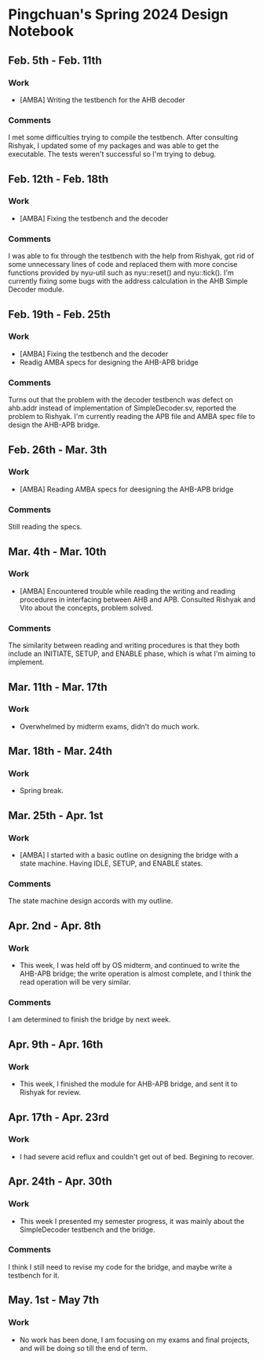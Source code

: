# Pingchuan's Spring 2024 Design Notebook
## Feb. 5th - Feb. 11th
### Work
- [AMBA] Writing the testbench for the AHB decoder
### Comments
I met some difficulties trying to compile the testbench. After consulting Rishyak, I updated some of my packages and was able to get the executable. The tests weren't successful so I'm trying to debug.

## Feb. 12th - Feb. 18th
### Work
- [AMBA] Fixing the testbench and the decoder
### Comments
I was able to fix through the testbench with the help from Rishyak, got rid of some unnecessary lines of code and replaced them with more concise functions provided by nyu-util such as nyu::reset() and nyu::tick(). I'm currently fixing some bugs with the address calculation in the AHB Simple Decoder module.

## Feb. 19th - Feb. 25th
### Work
- [AMBA] Fixing the testbench and the decoder
- Readig AMBA specs for designing the AHB-APB bridge
### Comments
Turns out that the problem with the decoder testbench was defect on ahb.addr instead of implementation of SimpleDecoder.sv, reported the problem to Rishyak.
I'm currently reading the APB file and AMBA spec file to design the AHB-APB bridge.

## Feb. 26th - Mar. 3th
### Work
- [AMBA] Reading AMBA specs for deesigning the AHB-APB bridge
### Comments
Still reading the specs.

## Mar. 4th - Mar. 10th
### Work
- [AMBA] Encountered trouble while reading the writing and reading procedures in interfacing between AHB and APB. Consulted Rishyak and Vito about the concepts, problem solved.
### Comments
The similarity between reading and writing procedures is that they both include an INITIATE, SETUP, and ENABLE phase, which is what I'm aiming to implement.

## Mar. 11th - Mar. 17th
### Work
- Overwhelmed by midterm exams, didn't do much work.

## Mar. 18th - Mar. 24th
### Work
- Spring break.

## Mar. 25th - Apr. 1st
### Work
- [AMBA] I started with a basic outline on designing the bridge with a state machine. Having IDLE, SETUP, and ENABLE states.
### Comments
The state machine design accords with my outline.

## Apr. 2nd - Apr. 8th
### Work
- This week, I was held off by OS midterm, and continued to write the AHB-APB bridge; the write operation is almost complete, and I think the read operation will be very similar.
### Comments
I am determined to finish the bridge by next week.

## Apr. 9th - Apr. 16th
### Work
- This week, I finished the module for AHB-APB bridge, and sent it to Rishyak for review.

## Apr. 17th - Apr. 23rd
### Work
- I had severe acid reflux and couldn't get out of bed. Begining to recover.

## Apr. 24th - Apr. 30th
### Work
- This week I presented my semester progress, it was mainly about the SimpleDecoder testbench and the bridge.
### Comments
I think I still need to revise my code for the bridge, and maybe write a testbench for it.

## May. 1st - May 7th
### Work
- No work has been done, I am focusing on my exams and final projects, and will be doing so till the end of term.
